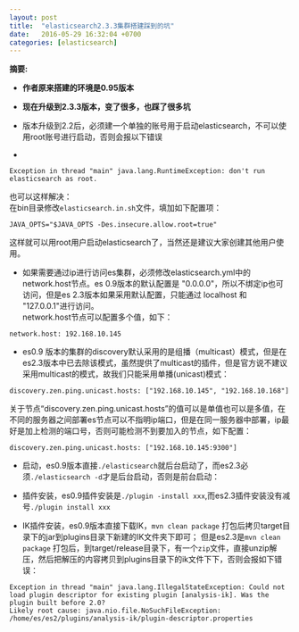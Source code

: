 ```yaml
---
layout: post
title:  "elasticsearch2.3.3集群搭建踩到的坑"
date:   2016-05-29 16:32:04 +0700
categories: [elasticsearch]
---
```

 
**摘要:**  

* **作者原来搭建的环境是0.95版本**
* **现在升级到2.3.3版本，变了很多，也踩了很多坑**

* 版本升级到2.2后，必须建一个单独的账号用于启动elasticsearch，不可以使用root账号进行启动，否则会报以下错误   
*  
```Exception in thread "main" java.lang.RuntimeException: don't run elasticsearch as root.```  

也可以这样解决：  
在bin目录修改`elasticsearch.in.sh`文件，填加如下配置项：  

```JAVA_OPTS="$JAVA_OPTS -Des.insecure.allow.root=true"```  

这样就可以用root用户启动elasticsearch了，当然还是建议大家创建其他用户使用。

* 如果需要通过ip进行访问es集群，必须修改elasticsearch.yml中的network.host节点。es 0.9版本的默认配置是 "0.0.0.0"，所以不绑定ip也可访问，但是es 2.3版本如果采用默认配置，只能通过 localhost 和 "127.0.0.1"进行访问。  
network.host节点可以配置多个值，如下：  
 
```network.host: 192.168.10.145```

* es0.9 版本的集群的discovery默认采用的是组播（multicast）模式，但是在es2.3版本中已去除该模式，虽然提供了multicast的插件，但是官方说不建议采用multicast的模式，故我们只能采用单播(unicast)模式：  

```
discovery.zen.ping.unicast.hosts: ["192.168.10.145", "192.168.10.168"]  
```  

关于节点“discovery.zen.ping.unicast.hosts”的值可以是单值也可以是多值，在不同的服务器之间部署es节点可以不指明ip端口，但是在同一服务器中部署，ip最好是加上检测的端口号，否则可能检测不到要加入的节点，如下配置：  
```
discovery.zen.ping.unicast.hosts: ["192.168.10.145:9300"]
```
 
* 启动，es0.9版本直接`./elasticsearch`就后台启动了，而es2.3必须`./elasticsearch -d`才是后台启动，否则是前台启动：  

* 插件安装，es0.9插件安装是`./plugin -install xxx`,而es2.3插件安装没有减号`./plugin install xxx`

* IK插件安装，es0.9版本直接下载IK，`mvn clean package` 打包后拷贝target目录下的jar到plugins目录下新建的IK文件夹下即可；
  但是es2.3是`mvn clean package` 打包后，到target/release目录下，有一个`zip`文件，直接unzip解压，然后把解压的内容拷贝到plugins目录下的ik文件下下，否则会报如下错误：  

```
Exception in thread "main" java.lang.IllegalStateException: Could not load plugin descriptor for existing plugin [analysis-ik]. Was the plugin built before 2.0?
Likely root cause: java.nio.file.NoSuchFileException: /home/es/es2/plugins/analysis-ik/plugin-descriptor.properties
```